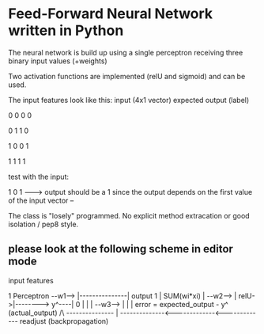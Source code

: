# Feed-Forward Neural Network written in Python 
The neural network is build up using a single perceptron receiving three binary input values (+weights)

Two activation functions are implemented (relU and sigmoid) and can be used.


The input features look like this:
input (4x1 vector)        expected output (label)

0 0 0                     0

0 1 1                     0

1 0 0                     1

1 1 1                     1



test with the input: 

1 0 1  ---> output should be a 1 since the output depends on the first value of the input vector 
–



The class is "losely" programmed. No explicit method extracation or good isolation / pep8 style.



## please look at the following scheme in editor mode

input features              

1           Perceptron
--w1-->   |---------------| output 
1         | SUM(wi*xi)    |
--w2-->   |         relU->|--------> y^----|
0         |               |                |
--w3-->   |               |                | error = expected_output - y^ (actual_output)
  /\       ---------------                 |
  --------------<-------------<-------------
              readjust (backpropagation)
